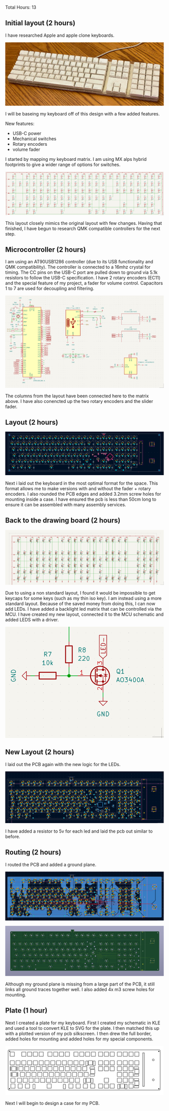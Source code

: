 Total Hours: 13

##  Initial layout (2 hours)

I have researched Apple and apple clone keyboards. 

![image.png](/PCB/Images/image.png)

I will be baseing my keyboard off of this design with a few added features.

New features:

- USB-C power
- Mechanical switches
- Rotary encoders
- volume fader

I started by mapping my keyboard matrix. I am using MX alps hybrid footprints to give a wider range of options for switches.

![image.png](/PCB/Images/image-1.png)

This layout closely mimics the original layout with few changes. Having that finished, I have begun to research QMK compatible controllers for the next step.

##  Microcontroller (2 hours)

I am using an AT90USB1286 controller (due to its USB functionality and QMK compatibility). The controller is connected to a 16mhz crystal for timing. The CC pins on the USB-C port are pulled down to ground via 5.1k resistors to follow the USB-C specification. I have 2 rotary encoders (EC11) and the special feature of my project, a fader for volume control. Capacitors 1 to 7 are used for decoupling and filtering.

![image.png](/PCB/Images/image-2.png)

The columns from the layout have been connected here to the matrix above. I have also conencted up the two rotary encoders and the slider fader. 

##  Layout (2 hours)

![image.png](/PCB/Images/image-3.png)

Next i laid out the keyboard in the most optimal format for the space. This format allows me to make versions with and without the fader + rotary encoders. I also rounded the PCB edges and added 3.2mm screw holes for mounting inside a case. I have ensured the pcb is less than 50cm long to ensure it can be assembled with many assembly services.

## Back to the drawing board (2 hours)

![image.png](/PCB/Images/image-6.png)

Due to using a non standard layout, I found it would be impossible to get keycaps for some keys (such as my thin iso key). I am instead using a more standard layout. Because of the saved money from doing this, I can now add LEDs. I have added a backlight led matrix that can be controlled via the MCU. I have created my new layout, connected it to the MCU schematic and added LEDS with a driver.

![image.png](/PCB/Images/image-5.png)

## New Layout (2 hours)

I laid out the PCB again with the new logic for the LEDs.

![image.png](/PCB/Images/image-4.png)

I have added a resistor to 5v for each led and laid the pcb out similar to before.

## Routing (2 hours)

I routed the PCB and added a ground plane.

![image.png](/PCB/Images/image-7.png)

![image.png](/PCB/Images/image-8.png)

Although my ground plane is missing from a large part of the PCB, it still links all ground traces together well. I also added 4x m3 screw holes for mounting.

## Plate (1 hour)

Next I created a plate for my keyboard. First I created my schematic in KLE and used a tool to convert KLE to SVG for the plate. I then matched this up with a plotted version of my pcb silkscreen. I then drew the full border, added holes for mounting and added holes for my special components.

![image.png](/PCB/Images/image-9.png)

Next I will begin to design a case for my PCB.